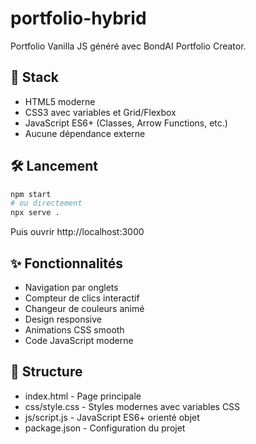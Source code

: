 # portfolio-hybrid

Portfolio Vanilla JS généré avec BondAI Portfolio Creator.

## 🚀 Stack
- HTML5 moderne
- CSS3 avec variables et Grid/Flexbox
- JavaScript ES6+ (Classes, Arrow Functions, etc.)
- Aucune dépendance externe

## 🛠️ Lancement

```bash
npm start
# ou directement
npx serve .
```

Puis ouvrir http://localhost:3000

## ✨ Fonctionnalités
- Navigation par onglets
- Compteur de clics interactif
- Changeur de couleurs animé
- Design responsive
- Animations CSS smooth
- Code JavaScript moderne

## 📁 Structure
- index.html - Page principale
- css/style.css - Styles modernes avec variables CSS
- js/script.js - JavaScript ES6+ orienté objet
- package.json - Configuration du projet

